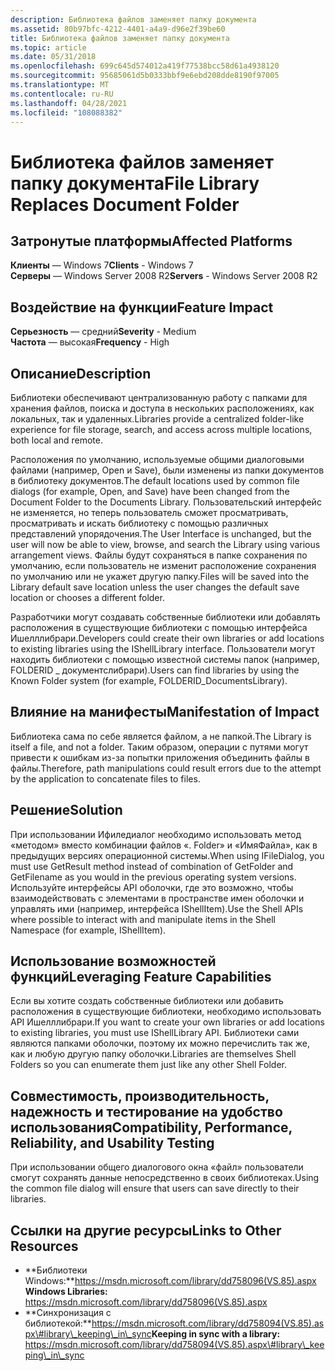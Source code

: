 ```yaml
---
description: Библиотека файлов заменяет папку документа
ms.assetid: 80b97bfc-4212-4401-a4a9-d96e2f39be60
title: Библиотека файлов заменяет папку документа
ms.topic: article
ms.date: 05/31/2018
ms.openlocfilehash: 699c645d574012a419f77538bcc58d61a4938120
ms.sourcegitcommit: 95685061d5b0333bbf9e6ebd208dde8190f97005
ms.translationtype: MT
ms.contentlocale: ru-RU
ms.lasthandoff: 04/28/2021
ms.locfileid: "108088382"
---
```

# <a name="file-library-replaces-document-folder"></a><span data-ttu-id="a6015-103">Библиотека файлов заменяет папку документа</span><span class="sxs-lookup"><span data-stu-id="a6015-103">File Library Replaces Document Folder</span></span>

## <a name="affected-platforms"></a><span data-ttu-id="a6015-104">Затронутые платформы</span><span class="sxs-lookup"><span data-stu-id="a6015-104">Affected Platforms</span></span>

<span data-ttu-id="a6015-105">**Клиенты** — Windows 7</span><span class="sxs-lookup"><span data-stu-id="a6015-105">**Clients** - Windows 7</span></span>  
<span data-ttu-id="a6015-106">**Серверы** — Windows Server 2008 R2</span><span class="sxs-lookup"><span data-stu-id="a6015-106">**Servers** - Windows Server 2008 R2</span></span>  









## <a name="feature-impact"></a><span data-ttu-id="a6015-107">Воздействие на функции</span><span class="sxs-lookup"><span data-stu-id="a6015-107">Feature Impact</span></span>

<span data-ttu-id="a6015-108">**Серьезность** — средний</span><span class="sxs-lookup"><span data-stu-id="a6015-108">**Severity** - Medium</span></span>  
<span data-ttu-id="a6015-109">**Частота** — высокая</span><span class="sxs-lookup"><span data-stu-id="a6015-109">**Frequency** - High</span></span>  











## <a name="description"></a><span data-ttu-id="a6015-110">Описание</span><span class="sxs-lookup"><span data-stu-id="a6015-110">Description</span></span>

<span data-ttu-id="a6015-111">Библиотеки обеспечивают централизованную работу с папками для хранения файлов, поиска и доступа в нескольких расположениях, как локальных, так и удаленных.</span><span class="sxs-lookup"><span data-stu-id="a6015-111">Libraries provide a centralized folder-like experience for file storage, search, and access across multiple locations, both local and remote.</span></span>

<span data-ttu-id="a6015-112">Расположения по умолчанию, используемые общими диалоговыми файлами (например, Open и Save), были изменены из папки документов в библиотеку документов.</span><span class="sxs-lookup"><span data-stu-id="a6015-112">The default locations used by common file dialogs (for example, Open, and Save) have been changed from the Document Folder to the Documents Library.</span></span> <span data-ttu-id="a6015-113">Пользовательский интерфейс не изменяется, но теперь пользователь сможет просматривать, просматривать и искать библиотеку с помощью различных представлений упорядочения.</span><span class="sxs-lookup"><span data-stu-id="a6015-113">The User Interface is unchanged, but the user will now be able to view, browse, and search the Library using various arrangement views.</span></span> <span data-ttu-id="a6015-114">Файлы будут сохраняться в папке сохранения по умолчанию, если пользователь не изменит расположение сохранения по умолчанию или не укажет другую папку.</span><span class="sxs-lookup"><span data-stu-id="a6015-114">Files will be saved into the Library default save location unless the user changes the default save location or chooses a different folder.</span></span>

<span data-ttu-id="a6015-115">Разработчики могут создавать собственные библиотеки или добавлять расположения в существующие библиотеки с помощью интерфейса Ишелллибрари.</span><span class="sxs-lookup"><span data-stu-id="a6015-115">Developers could create their own libraries or add locations to existing libraries using the IShellLibrary interface.</span></span> <span data-ttu-id="a6015-116">Пользователи могут находить библиотеки с помощью известной системы папок (например, FOLDERID \_ документслибрари).</span><span class="sxs-lookup"><span data-stu-id="a6015-116">Users can find libraries by using the Known Folder system (for example, FOLDERID\_DocumentsLibrary).</span></span>

## <a name="manifestation-of-impact"></a><span data-ttu-id="a6015-117">Влияние на манифесты</span><span class="sxs-lookup"><span data-stu-id="a6015-117">Manifestation of Impact</span></span>

<span data-ttu-id="a6015-118">Библиотека сама по себе является файлом, а не папкой.</span><span class="sxs-lookup"><span data-stu-id="a6015-118">The Library is itself a file, and not a folder.</span></span> <span data-ttu-id="a6015-119">Таким образом, операции с путями могут привести к ошибкам из-за попытки приложения объединить файлы в файлы.</span><span class="sxs-lookup"><span data-stu-id="a6015-119">Therefore, path manipulations could result errors due to the attempt by the application to concatenate files to files.</span></span>

## <a name="solution"></a><span data-ttu-id="a6015-120">Решение</span><span class="sxs-lookup"><span data-stu-id="a6015-120">Solution</span></span>

<span data-ttu-id="a6015-121">При использовании Ифиледиалог необходимо использовать метод «методом» вместо комбинации файлов «. Folder» и «ИмяФайла», как в предыдущих версиях операционной системы.</span><span class="sxs-lookup"><span data-stu-id="a6015-121">When using IFileDialog, you must use GetResult method instead of combination of GetFolder and GetFilename as you would in the previous operating system versions.</span></span> <span data-ttu-id="a6015-122">Используйте интерфейсы API оболочки, где это возможно, чтобы взаимодействовать с элементами в пространстве имен оболочки и управлять ими (например, интерфейса IShellItem).</span><span class="sxs-lookup"><span data-stu-id="a6015-122">Use the Shell APIs where possible to interact with and manipulate items in the Shell Namespace (for example, IShellItem).</span></span>

## <a name="leveraging-feature-capabilities"></a><span data-ttu-id="a6015-123">Использование возможностей функций</span><span class="sxs-lookup"><span data-stu-id="a6015-123">Leveraging Feature Capabilities</span></span>

<span data-ttu-id="a6015-124">Если вы хотите создать собственные библиотеки или добавить расположения в существующие библиотеки, необходимо использовать API Ишелллибрари.</span><span class="sxs-lookup"><span data-stu-id="a6015-124">If you want to create your own libraries or add locations to existing libraries, you must use IShellLibrary API.</span></span> <span data-ttu-id="a6015-125">Библиотеки сами являются папками оболочки, поэтому их можно перечислить так же, как и любую другую папку оболочки.</span><span class="sxs-lookup"><span data-stu-id="a6015-125">Libraries are themselves Shell Folders so you can enumerate them just like any other Shell Folder.</span></span>

## <a name="compatibility-performance-reliability-and-usability-testing"></a><span data-ttu-id="a6015-126">Совместимость, производительность, надежность и тестирование на удобство использования</span><span class="sxs-lookup"><span data-stu-id="a6015-126">Compatibility, Performance, Reliability, and Usability Testing</span></span>

<span data-ttu-id="a6015-127">При использовании общего диалогового окна «файл» пользователи смогут сохранять данные непосредственно в своих библиотеках.</span><span class="sxs-lookup"><span data-stu-id="a6015-127">Using the common file dialog will ensure that users can save directly to their libraries.</span></span>

## <a name="links-to-other-resources"></a><span data-ttu-id="a6015-128">Ссылки на другие ресурсы</span><span class="sxs-lookup"><span data-stu-id="a6015-128">Links to Other Resources</span></span>

-   <span data-ttu-id="a6015-129">**Библиотеки Windows:**https://msdn.microsoft.com/library/dd758096(VS.85).aspx</span><span class="sxs-lookup"><span data-stu-id="a6015-129">**Windows Libraries:** https://msdn.microsoft.com/library/dd758096(VS.85).aspx</span></span>
-   <span data-ttu-id="a6015-130">**Синхронизация с библиотекой:**https://msdn.microsoft.com/library/dd758094(VS.85).aspx\#library\_keeping\_in\_sync</span><span class="sxs-lookup"><span data-stu-id="a6015-130">**Keeping in sync with a library:** https://msdn.microsoft.com/library/dd758094(VS.85).aspx\#library\_keeping\_in\_sync</span></span>

 

 



